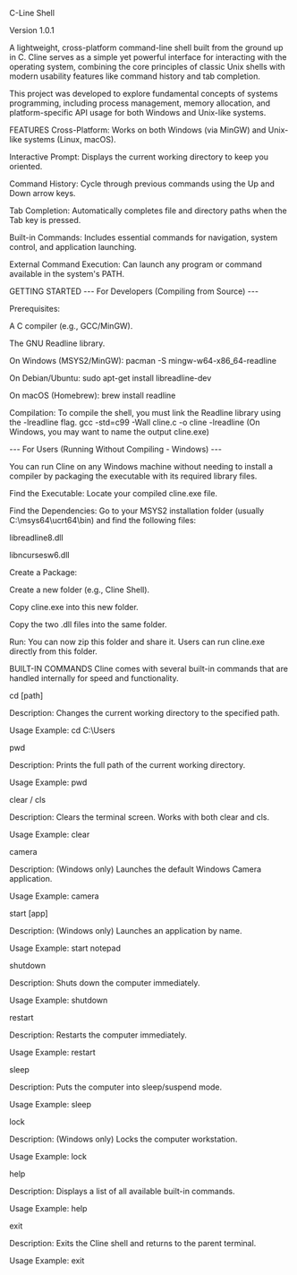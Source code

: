 C-Line Shell

Version 1.0.1

A lightweight, cross-platform command-line shell built from the ground up in C. Cline serves as a simple yet powerful interface for interacting with the operating system, combining the core principles of classic Unix shells with modern usability features like command history and tab completion.

This project was developed to explore fundamental concepts of systems programming, including process management, memory allocation, and platform-specific API usage for both Windows and Unix-like systems.

FEATURES
Cross-Platform: Works on both Windows (via MinGW) and Unix-like systems (Linux, macOS).

Interactive Prompt: Displays the current working directory to keep you oriented.

Command History: Cycle through previous commands using the Up and Down arrow keys.

Tab Completion: Automatically completes file and directory paths when the Tab key is pressed.

Built-in Commands: Includes essential commands for navigation, system control, and application launching.

External Command Execution: Can launch any program or command available in the system's PATH.

GETTING STARTED
--- For Developers (Compiling from Source) ---

Prerequisites:

A C compiler (e.g., GCC/MinGW).

The GNU Readline library.

On Windows (MSYS2/MinGW): pacman -S mingw-w64-x86_64-readline

On Debian/Ubuntu: sudo apt-get install libreadline-dev

On macOS (Homebrew): brew install readline

Compilation:
To compile the shell, you must link the Readline library using the -lreadline flag.
gcc -std=c99 -Wall cline.c -o cline -lreadline
(On Windows, you may want to name the output cline.exe)

--- For Users (Running Without Compiling - Windows) ---

You can run Cline on any Windows machine without needing to install a compiler by packaging the executable with its required library files.

Find the Executable: Locate your compiled cline.exe file.

Find the Dependencies: Go to your MSYS2 installation folder (usually C:\msys64\ucrt64\bin) and find the following files:

libreadline8.dll

libncursesw6.dll

Create a Package:

Create a new folder (e.g., Cline Shell).

Copy cline.exe into this new folder.

Copy the two .dll files into the same folder.

Run: You can now zip this folder and share it. Users can run cline.exe directly from this folder.

BUILT-IN COMMANDS
Cline comes with several built-in commands that are handled internally for speed and functionality.

cd [path]

Description: Changes the current working directory to the specified path.

Usage Example: cd C:\Users

pwd

Description: Prints the full path of the current working directory.

Usage Example: pwd

clear / cls

Description: Clears the terminal screen. Works with both clear and cls.

Usage Example: clear

camera

Description: (Windows only) Launches the default Windows Camera application.

Usage Example: camera

start [app]

Description: (Windows only) Launches an application by name.

Usage Example: start notepad

shutdown

Description: Shuts down the computer immediately.

Usage Example: shutdown

restart

Description: Restarts the computer immediately.

Usage Example: restart

sleep

Description: Puts the computer into sleep/suspend mode.

Usage Example: sleep

lock

Description: (Windows only) Locks the computer workstation.

Usage Example: lock

help

Description: Displays a list of all available built-in commands.

Usage Example: help

exit

Description: Exits the Cline shell and returns to the parent terminal.

Usage Example: exit
